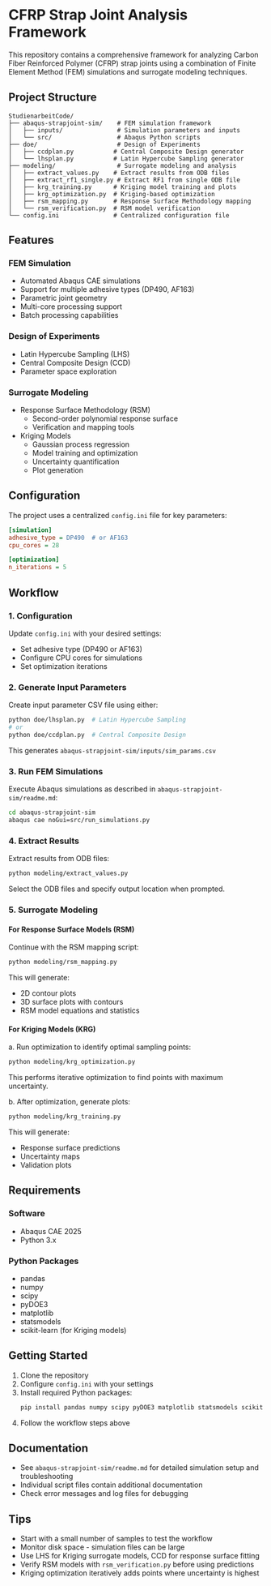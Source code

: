 # CFRP Strap Joint Analysis Framework

This repository contains a comprehensive framework for analyzing Carbon Fiber Reinforced Polymer (CFRP) strap joints using a combination of Finite Element Method (FEM) simulations and surrogate modeling techniques.

## Project Structure

```text
StudienarbeitCode/
├── abaqus-strapjoint-sim/    # FEM simulation framework
│   ├── inputs/               # Simulation parameters and inputs
│   └── src/                  # Abaqus Python scripts
├── doe/                      # Design of Experiments
│   ├── ccdplan.py           # Central Composite Design generator
│   └── lhsplan.py           # Latin Hypercube Sampling generator
├── modeling/                 # Surrogate modeling and analysis
│   ├── extract_values.py    # Extract results from ODB files
│   ├── extract_rf1_single.py # Extract RF1 from single ODB file
│   ├── krg_training.py      # Kriging model training and plots
│   ├── krg_optimization.py  # Kriging-based optimization
│   ├── rsm_mapping.py       # Response Surface Methodology mapping
│   └── rsm_verification.py  # RSM model verification
└── config.ini               # Centralized configuration file
```

## Features

### FEM Simulation
- Automated Abaqus CAE simulations
- Support for multiple adhesive types (DP490, AF163)
- Parametric joint geometry
- Multi-core processing support
- Batch processing capabilities

### Design of Experiments
- Latin Hypercube Sampling (LHS)
- Central Composite Design (CCD)
- Parameter space exploration

### Surrogate Modeling
- Response Surface Methodology (RSM)
  - Second-order polynomial response surface
  - Verification and mapping tools
- Kriging Models
  - Gaussian process regression
  - Model training and optimization
  - Uncertainty quantification
  - Plot generation

## Configuration

The project uses a centralized `config.ini` file for key parameters:

```ini
[simulation]
adhesive_type = DP490  # or AF163
cpu_cores = 28

[optimization]
n_iterations = 5
```

## Workflow

### 1. Configuration
Update `config.ini` with your desired settings:
- Set adhesive type (DP490 or AF163)
- Configure CPU cores for simulations
- Set optimization iterations

### 2. Generate Input Parameters
Create input parameter CSV file using either:

```sh
python doe/lhsplan.py  # Latin Hypercube Sampling
# or
python doe/ccdplan.py  # Central Composite Design
```

This generates `abaqus-strapjoint-sim/inputs/sim_params.csv`

### 3. Run FEM Simulations
Execute Abaqus simulations as described in `abaqus-strapjoint-sim/readme.md`:

```sh
cd abaqus-strapjoint-sim
abaqus cae noGui=src/run_simulations.py
```

### 4. Extract Results
Extract results from ODB files:

```sh
python modeling/extract_values.py
```

Select the ODB files and specify output location when prompted.

### 5. Surrogate Modeling

#### For Response Surface Models (RSM)
Continue with the RSM mapping script:

```sh
python modeling/rsm_mapping.py
```

This will generate:

- 2D contour plots
- 3D surface plots with contours
- RSM model equations and statistics

#### For Kriging Models (KRG)
a. Run optimization to identify optimal sampling points:

```sh
python modeling/krg_optimization.py
```

This performs iterative optimization to find points with maximum uncertainty.

b. After optimization, generate plots:

```sh
python modeling/krg_training.py
```

This will generate:

- Response surface predictions
- Uncertainty maps
- Validation plots

## Requirements

### Software
- Abaqus CAE 2025
- Python 3.x

### Python Packages
- pandas
- numpy
- scipy
- pyDOE3
- matplotlib
- statsmodels
- scikit-learn (for Kriging models)

## Getting Started

1. Clone the repository
2. Configure `config.ini` with your settings
3. Install required Python packages:
   ```sh
   pip install pandas numpy scipy pyDOE3 matplotlib statsmodels scikit-learn
   ```
4. Follow the workflow steps above

## Documentation

- See `abaqus-strapjoint-sim/readme.md` for detailed simulation setup and troubleshooting
- Individual script files contain additional documentation
- Check error messages and log files for debugging

## Tips

- Start with a small number of samples to test the workflow
- Monitor disk space - simulation files can be large
- Use LHS for Kriging surrogate models, CCD for response surface fitting
- Verify RSM models with `rsm_verification.py` before using predictions
- Kriging optimization iteratively adds points where uncertainty is highest

